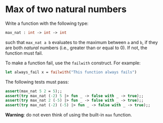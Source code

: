 # Max of two natural numbers

Write a function with the following type:
```ocaml
max_nat : int -> int -> int
```
such that ``max_nat a b`` evaluates to the maximum between ``a`` and ``b``,
if they are both *natural* numbers (i.e., greater than or equal to 0).
If not, the function must fail.

To make a function fail, use the `failwith` construct. For example:
```ocaml
let always_fail x = failwith("This function always fails")
```
The following tests must pass:
```ocaml
assert(max_nat 5 2 = 5);;
assert(try max_nat (-2) 5 |> fun _ -> false with _ -> true);;
assert(try max_nat 2 (-5) |> fun _ -> false with _ -> true);;
assert(try max_nat (-2) (-5) |> fun _ -> false with _ -> true);;
```

**Warning**: do not even think of using the built-in ``max`` function.

